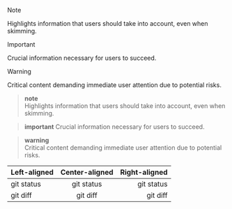 > [!NOTE]  
> Highlights information that users should take into account, even when skimming.

> [!IMPORTANT]  
> Crucial information necessary for users to succeed.

> [!WARNING]  
> Critical content demanding immediate user attention due to potential risks.




> **note**  
> Highlights information that users should take into account, even when skimming.

> **important**
> Crucial information necessary for users to succeed.

> **warning**  
> Critical content demanding immediate user attention due to potential risks.


| Left-aligned | Center-aligned | Right-aligned |
| :---         |     :---:      |          ---: |
| git status   | git status     | git status    |
| git diff     | git diff       | git diff      |
